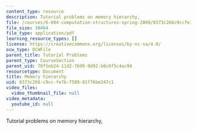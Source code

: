```yaml
---
content_type: resource
description: Tutorial problems on memory hierarchy,
file: /courses/6-004-computation-structures-spring-2009/8373c266c9ccfe7b758981f76be247c1_MIT6_004s09_tutor15.pdf
file_size: 38464
file_type: application/pdf
learning_resource_types: []
license: https://creativecommons.org/licenses/by-nc-sa/4.0/
ocw_type: OCWFile
parent_title: Tutorial Problems
parent_type: CourseSection
parent_uid: 70f5eb24-11d2-7699-9d92-b0c6f5c4ac94
resourcetype: Document
title: Memory hierarchy
uid: 8373c266-c9cc-fe7b-7589-81f76be247c1
video_files:
  video_thumbnail_file: null
video_metadata:
  youtube_id: null
---
```

Tutorial problems on memory hierarchy,